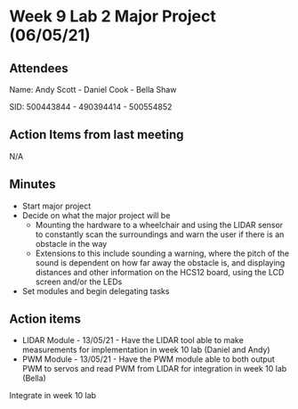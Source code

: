 # Week 9 Lab 2 Major Project (06/05/21)

## Attendees
Name:   Andy Scott - Daniel Cook - Bella Shaw

SID: 500443844 - 490394414 - 500554852

## Action Items from last meeting
N/A

## Minutes
* Start major project
* Decide on what the major project will be
    * Mounting the hardware to a wheelchair and using the LIDAR sensor to constantly scan the surroundings and warn the            user if there is an obstacle in the way
    * Extensions to this include sounding a warning, where the pitch of the sound is dependent on how far away the                obstacle is, and displaying distances and other information on the HCS12 board, using the LCD screen and/or the LEDs
* Set modules and begin delegating tasks





## Action items

* LIDAR Module - 13/05/21 - Have the LIDAR tool able to make measurements for implementation in week 10 lab (Daniel and Andy)
* PWM Module - 13/05/21 - Have the PWM module able to both output PWM to servos and read PWM from LIDAR for integration in week 10 lab (Bella)

Integrate in week 10 lab


